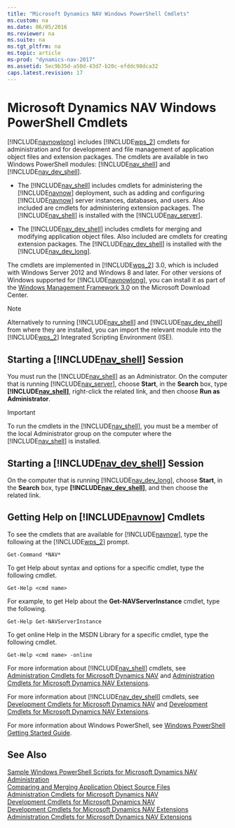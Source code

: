 ```yaml
---
title: "Microsoft Dynamics NAV Windows PowerShell Cmdlets"
ms.custom: na
ms.date: 06/05/2016
ms.reviewer: na
ms.suite: na
ms.tgt_pltfrm: na
ms.topic: article
ms-prod: "dynamics-nav-2017"
ms.assetid: 5ec9b35d-a50d-43d7-b20c-efddc98dca32
caps.latest.revision: 17
---
```

# Microsoft Dynamics NAV Windows PowerShell Cmdlets
[!INCLUDE[navnowlong](includes/navnowlong_md.md)] includes [!INCLUDE[wps_2](includes/wps_2_md.md)] cmdlets for administration and for development and file management of application object files and extension packages. The cmdlets are available in two Windows PowerShell modules: [!INCLUDE[nav_shell](includes/nav_shell_md.md)] and [!INCLUDE[nav_dev_shell](includes/nav_dev_shell_md.md)].  
  
-   The [!INCLUDE[nav_shell](includes/nav_shell_md.md)] includes cmdlets for administering the [!INCLUDE[navnow](includes/navnow_md.md)] deployment, such as adding and configuring [!INCLUDE[navnow](includes/navnow_md.md)] server instances, databases, and users. Also included are cmdlets for administering extension packages. The [!INCLUDE[nav_shell](includes/nav_shell_md.md)] is installed with the [!INCLUDE[nav_server](includes/nav_server_md.md)].  
  
-   The [!INCLUDE[nav_dev_shell](includes/nav_dev_shell_md.md)] includes cmdlets for merging and modifying application object files. Also included are cmdlets for creating extension packages. The [!INCLUDE[nav_dev_shell](includes/nav_dev_shell_md.md)] is installed with the [!INCLUDE[nav_dev_long](includes/nav_dev_long_md.md)].  
  
 The cmdlets are implemented in [!INCLUDE[wps_2](includes/wps_2_md.md)] 3.0, which is included with Windows Server 2012 and Windows 8 and later. For other versions of Windows supported for [!INCLUDE[navnowlong](includes/navnowlong_md.md)], you can install it as part of the [Windows Management Framework 3.0](http://go.microsoft.com/fwlink/?LinkId=293806) on the Microsoft Download Center.  
  
> [!NOTE]  
>  Alternatively to running [!INCLUDE[nav_shell](includes/nav_shell_md.md)] and [!INCLUDE[nav_dev_shell](includes/nav_dev_shell_md.md)] from where they are installed, you can import the relevant module into the [!INCLUDE[wps_2](includes/wps_2_md.md)] Integrated Scripting Environment \(ISE\).  
  
## Starting a [!INCLUDE[nav_shell](includes/nav_shell_md.md)] Session  
 You must run the [!INCLUDE[nav_shell](includes/nav_shell_md.md)] as an Administrator. On the computer that is running [!INCLUDE[nav_server](includes/nav_server_md.md)], choose **Start**, in the **Search** box, type **[!INCLUDE[nav_shell](includes/nav_shell_md.md)]**, right\-click the related link, and then choose **Run as Administrator**.  
  
> [!IMPORTANT]  
>  To run the cmdlets in the [!INCLUDE[nav_shell](includes/nav_shell_md.md)], you must be a member of the local Administrator group on the computer where the [!INCLUDE[nav_shell](includes/nav_shell_md.md)] is installed.  
  
## Starting a [!INCLUDE[nav_dev_shell](includes/nav_dev_shell_md.md)] Session  
 On the computer that is running [!INCLUDE[nav_dev_long](includes/nav_dev_long_md.md)], choose **Start**, in the **Search** box, type **[!INCLUDE[nav_dev_shell](includes/nav_dev_shell_md.md)]**, and then choose the related link.  
  
## Getting Help on [!INCLUDE[navnow](includes/navnow_md.md)] Cmdlets  
 To see the cmdlets that are available for [!INCLUDE[navnow](includes/navnow_md.md)], type the following at the [!INCLUDE[wps_2](includes/wps_2_md.md)] prompt.  
  
```  
Get-Command *NAV*  
```  
  
 To get Help about syntax and options for a specific cmdlet, type the following cmdlet.  
  
```  
Get-Help <cmd name>  
```  
  
 For example, to get Help about the **Get\-NAVServerInstance** cmdlet, type the following.  
  
```  
Get-Help Get-NAVServerInstance  
```  
  
 To get online Help in the MSDN Library for a specific cmdlet, type the following cmdlet.  
  
```  
Get-Help <cmd name> -online  
```  
  
 For more information about [!INCLUDE[nav_shell](includes/nav_shell_md.md)] cmdlets, see [Administration Cmdlets for Microsoft Dynamics NAV](http://go.microsoft.com/fwlink/?LinkID=510539) and [Administration Cmdlets for Microsoft Dynamics NAV Extensions](http://go.microsoft.com/fwlink/?LinkID=626874).  
  
 For more information about [!INCLUDE[nav_dev_shell](includes/nav_dev_shell_md.md)] cmdlets, see [Development Cmdlets for Microsoft Dynamics NAV](http://go.microsoft.com/fwlink/?LinkId=510540) and [Development Cmdlets for Microsoft Dynamics NAV Extensions](http://go.microsoft.com/fwlink/?LinkID=626875).  
  
 For more information about Windows PowerShell, see [Windows PowerShell Getting Started Guide](http://go.microsoft.com/fwlink/?LinkID=252252).  
  
## See Also  
 [Sample Windows PowerShell Scripts for Microsoft Dynamics NAV](Sample-Windows-PowerShell-Scripts-for-Microsoft-Dynamics-NAV.md)   
 [Administration](Administration.md)   
 [Comparing and Merging Application Object Source Files](Comparing-and-Merging-Application-Object-Source-Files.md)   
 [Administration Cmdlets for Microsoft Dynamics NAV](http://go.microsoft.com/fwlink/?LinkID=510539)   
 [Development Cmdlets for Microsoft Dynamics NAV](http://go.microsoft.com/fwlink/?LinkID=510540)   
 [Development Cmdlets for Microsoft Dynamics NAV Extensions](http://go.microsoft.com/fwlink/?LinkID=626875)   
 [Administration Cmdlets for Microsoft Dynamics NAV Extensions](http://go.microsoft.com/fwlink/?LinkID=626874)